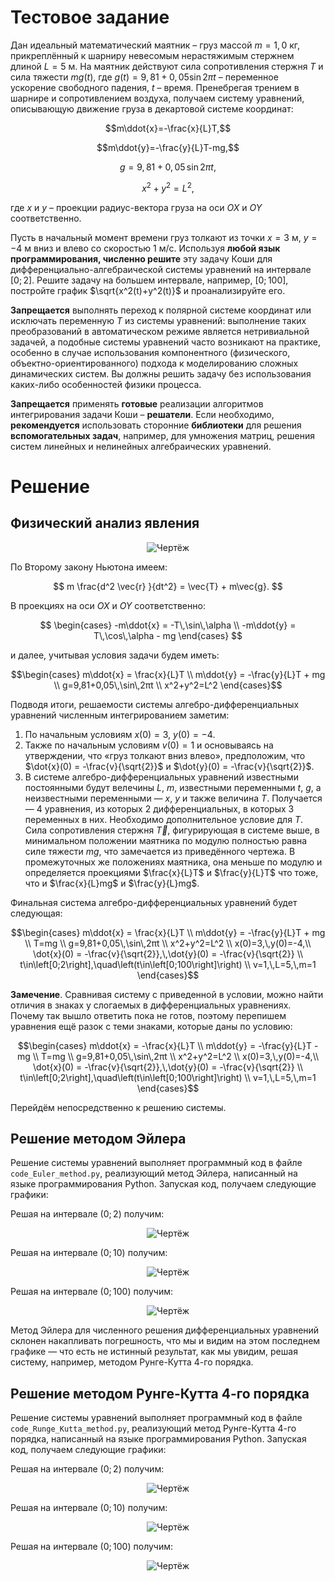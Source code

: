 # Тестовое задание

  Дан идеальный математический маятник – груз массой $m = 1,0$ кг, прикреплённый к шарниру невесомым нерастяжимым стержнем длиной $L = 5$ м. На маятник действуют сила сопротивления стержня $T$ и сила тяжести $mg(t)$, где $g(t) = 9,81+0,05\sin{2πt}$ – переменное ускорение свободного падения, $t$ – время. Пренебрегая трением в шарнире и сопротивлением воздуха, получаем систему уравнений, описывающую движение груза в декартовой системе координат:  
```math
m\ddot{x}=-\frac{x}{L}T,
```
```math
m\ddot{y}=-\frac{y}{L}T-mg,
```
```math
g=9,81+0,05\,\sin{2πt},
```
```math
x^2+y^2=L^2,
```
где $x$ и $y$ – проекции радиус-вектора груза на оси $OX$ и $OY$ соответственно.  

  Пусть в начальный момент времени груз толкают из точки $x=3$ м, $y=−4$ м вниз и влево со скоростью $1$ м/c. Используя **любой язык программирования, численно решите** эту задачу Коши для дифференциально-алгебраической системы уравнений на интервале $\left[0; 2\right].$ Решите задачу на большем интервале, например, $\left[0; 100\right],$ постройте график $\sqrt{x^2(t)+y^2(t)}$ и проанализируйте его.
  
  **Запрещается** выполнять переход к полярной системе координат или исключать переменную $T$ из системы уравнений: выполнение таких преобразований в автоматическом режиме является нетривиальной задачей, а подобные системы уравнений часто возникают на практике, особенно в случае использования компонентного (физического, объектно-ориентированного) подхода к моделированию сложных динамических систем. Вы должны решить задачу без использования каких-либо особенностей физики процесса.
  
  **Запрещается** применять **готовые** реализации алгоритмов интегрирования задачи Коши – **решатели**. Если необходимо, **рекомендуется** использовать сторонние **библиотеки** для решения **вспомогательных задач**, например, для умножения матриц, решения систем линейных и нелинейных алгебраических уравнений.

# Решение
## Физический анализ явления
<p align="center"><img src="https://github.com/sergefriendly/orchidea/raw/main/drawing.PNG" alt="Чертёж"></p>
По Второму закону Ньютона имеем:  

```math

m \frac{d^2 \vec{r} }{dt^2} = \vec{T} + m\vec{g}.

```

В проекциях на оси $OX$ и $OY$ соответственно:

```math

\begin{cases}
  -m\ddot{x} = -T\,\sin\,\alpha \\
  -m\ddot{y} = T\,\cos\,\alpha - mg
\end{cases}

```
и далее, учитывая условия задачи будем иметь:

```math
\begin{cases}
  m\ddot{x} = \frac{x}{L}T \\
  m\ddot{y} = -\frac{y}{L}T + mg \\
  g=9,81+0,05\,\sin\,2πt \\
  x^2+y^2=L^2
\end{cases}
```
Подводя итоги, решаемости системы алгебро-дифференциальных уравнений численным интегрированием заметим:
1. По начальным условиям $x(0)=3$, $y(0)=-4$.
2. Также по начальным условиям $v(0)=1$ и основываясь на утверждении, что «груз толкают вниз влево», предположим, что $\dot{x}(0) = -\frac{v}{\sqrt{2}}$ и $\dot{y}(0) = -\frac{v}{\sqrt{2}}$.
3. В системе алгебро-дифференциальных уравнений известными постоянными будут велечины $L$, $m$, известными переменными $t$, $g$, а неизвестными переменными — $x$, $y$ и также величина $T$. Получается — 4 уравнения, из которых 2 дифференциальных, в которых 3 переменных в них. Необходимо дополнительное условие для $T$. Сила сопротивления стержня $\vec{T}$, фигурирующая в системе выше, в минимальном положении маятника по модулю полностью равна силе тяжести $mg$, что замечается из приведённого чертежа. В промежуточных же положениях маятника, она меньше по модулю и определяется проекциями $\frac{x}{L}T$ и $\frac{y}{L}T$ что тоже, что и $\frac{x}{L}mg$ и $\frac{y}{L}mg$.

Финальная система алгебро-дифференциальных уравнений будет следующая:

```math
\begin{cases}
  m\ddot{x} = \frac{x}{L}T \\
  m\ddot{y} = -\frac{y}{L}T + mg \\
  T=mg \\
  g=9,81+0,05\,\sin\,2πt \\
  x^2+y^2=L^2 \\
  x(0)=3,\,y(0)=-4,\\
  \dot{x}(0) = -\frac{v}{\sqrt{2}},\,\dot{y}(0) = -\frac{v}{\sqrt{2}} \\
  t\in\left[0;2\right],\quad\left(t\in\left[0;100\right]\right) \\
  v=1,\,L=5,\,m=1
\end{cases}
```

**Замечение**. Сравнивая систему с приведенной в условии, можно найти отличия в знаках у слогаемых в дифференциальных уравнениях. Почему так вышло ответить пока не готов, поэтому перепишем уравнения ещё разок с теми знаками, которые даны по условию:

```math
\begin{cases}
  m\ddot{x} = -\frac{x}{L}T \\
  m\ddot{y} = -\frac{y}{L}T - mg \\
  T=mg \\
  g=9,81+0,05\,\sin\,2πt \\
  x^2+y^2=L^2 \\
  x(0)=3,\,y(0)=-4,\\
  \dot{x}(0) = -\frac{v}{\sqrt{2}},\,\dot{y}(0) = -\frac{v}{\sqrt{2}} \\
  t\in\left[0;2\right],\quad\left(t\in\left[0;100\right]\right) \\
  v=1,\,L=5,\,m=1
\end{cases}
```
Перейдём непосредственно к решению системы.

## Решение методом Эйлера
Решение системы уравнений выполняет программный код в файле `code_Euler_method.py`, реализующий метод Эйлера, написанный на языке программирования Python. Запуская код, получаем следующие графики:

Решая на интервале $\left(0;2\right)$ получим:
<p align="center"><img src="https://github.com/sergefriendly/orchidea/raw/main/charts_1.png" alt="Чертёж"></p>

Решая на интервале $\left(0;10\right)$ получим:
<p align="center"><img src="https://github.com/sergefriendly/orchidea/raw/main/charts_2.png" alt="Чертёж"></p>

Решая на интервале $\left(0;100\right)$ получим:
<p align="center"><img src="https://github.com/sergefriendly/orchidea/raw/main/charts_3.png" alt="Чертёж"></p>

Метод Эйлера для численного решения дифференциальных уравнений склонен накапливать погрешность, что мы и видим на этом последнем графике — что есть не истинный результат, как мы увидим, решая систему, например, методом Рунге-Кутта 4-го порядка.

## Решение методом Рунге-Кутта 4-го порядка
Решение системы уравнений выполняет программный код в файле `code_Runge_Kutta_method.py`, реализующий метод Рунге-Кутта 4-го порядка, написанный на языке программирования Python. Запуская код, получаем следующие графики:

Решая на интервале $\left(0;2\right)$ получим:
<p align="center"><img src="https://github.com/sergefriendly/orchidea/raw/main/charts_4.png" alt="Чертёж"></p>

Решая на интервале $\left(0;10\right)$ получим:
<p align="center"><img src="https://github.com/sergefriendly/orchidea/raw/main/charts_5.png" alt="Чертёж"></p>

Решая на интервале $\left(0;100\right)$ получим:
<p align="center"><img src="https://github.com/sergefriendly/orchidea/raw/main/charts_6.png" alt="Чертёж"></p>

